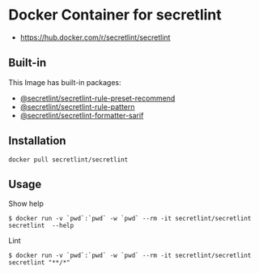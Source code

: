 # Docker Container for secretlint

- https://hub.docker.com/r/secretlint/secretlint

## Built-in

This Image has built-in packages:

- [@secretlint/secretlint-rule-preset-recommend](https://www.npmjs.com/package/@secretlint/secretlint-rule-preset-recommend) 
- [@secretlint/secretlint-rule-pattern](https://www.npmjs.com/package/@secretlint/secretlint-rule-pattern)
- [@secretlint/secretlint-formatter-sarif](https://www.npmjs.com/package/@secretlint/secretlint-formatter-sarif)

## Installation

    docker pull secretlint/secretlint

## Usage

Show help 

    $ docker run -v `pwd`:`pwd` -w `pwd` --rm -it secretlint/secretlint secretlint  --help

Lint

    $ docker run -v `pwd`:`pwd` -w `pwd` --rm -it secretlint/secretlint secretlint "**/*"
